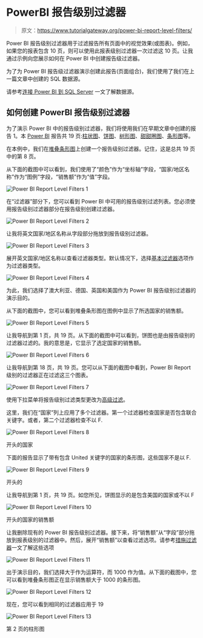 # PowerBI 报告级别过滤器

> 原文：<https://www.tutorialgateway.org/power-bi-report-level-filters/>

Power BI 报告级别过滤器用于过滤报告所有页面中的视觉效果(或图表)。例如，如果您的报表包含 10 页，则可以使用此报表级别过滤器一次过滤这 10 页。让我通过示例向您展示如何在 Power BI 中创建报告级过滤器。

为了为 Power BI 报告级过滤器演示创建此报告(页面组合)，我们使用了我们在上一篇文章中创建的 SQL 数据源。

请参考[连接 Power BI 到 SQL Server](https://www.tutorialgateway.org/connect-power-bi-to-sql-server/) 一文了解数据源。

## 如何创建 PowerBI 报告级别过滤器

为了演示 Power BI 中的报告级别过滤器，我们将使用我们在早期文章中创建的报告 1。本 [Power BI](https://www.tutorialgateway.org/power-bi-tutorial/) 报告共 19 页:[柱状图](https://www.tutorialgateway.org/column-chart-in-power-bi/)、[饼图](https://www.tutorialgateway.org/pie-chart-in-power-bi/)、[树形图](https://www.tutorialgateway.org/create-power-bi-treemap/)、[甜甜圈图](https://www.tutorialgateway.org/format-donut-chart-in-power-bi/)、[条形图](https://www.tutorialgateway.org/power-bi-bar-chart/)等。

在本例中，我们在[堆叠条形图](https://www.tutorialgateway.org/power-bi-stacked-bar-chart/)上创建一个报告级别过滤器。记住，这是总共 19 页中的第 8 页。

从下面的截图中可以看到，我们使用了“颜色”作为“坐标轴”字段，“国家/地区名称”作为“图例”字段，“销售额”作为“值”字段。

![Power BI Report Level Filters 1](img/ff83d2305700c7a2d13f71f78d18045f.png)

在“过滤器”部分下，您可以看到 Power BI 中可用的报告级别过滤列表。您必须使用报告级别过滤器部分在报告级别创建过滤器。

![Power BI Report Level Filters 2](img/7871bac159be3dc41d6831769ec3099a.png)

让我将英文国家/地区名称从字段部分拖放到报告级别过滤器。

![Power BI Report Level Filters 3](img/c77338d734b2efb3df7249f67b021663.png)

展开英文国家/地区名称以查看过滤器类型。默认情况下，选择[基本过滤器](https://www.tutorialgateway.org/power-bi-basic-filters/)选项作为过滤器类型。

![Power BI Report Level Filters 4](img/8b3caeb74f7f33d62468f234f46a0670.png)

为此，我们选择了澳大利亚、德国、英国和美国作为 Power BI 报告级别过滤器的演示目的。

从下面的截图中，您可以看到堆叠条形图在图例中显示了所选国家的销售额。

![Power BI Report Level Filters 5](img/b5bbba110a2c6a2eaec0f9f89117c0fe.png)

让我导航到第 1 页，共 19 页。从下面的截图中可以看到，饼图也是由报告级别的过滤器过滤的。我的意思是，它显示了选定国家的销售额。

![Power BI Report Level Filters 6](img/f8110dd7b7b8e86a48f45c80d02619e7.png)

让我导航到第 18 页，共 19 页。您可以从下面的截图中看到，Power BI Report 级别的过滤器正在过滤这三个图表。

![Power BI Report Level Filters 7](img/69fd42cc6284621ebc1631939d5b9415.png)

使用下拉菜单将报告级别过滤类型更改为[高级过滤](https://www.tutorialgateway.org/power-bi-advanced-filters/)。

这里，我们在“国家”列上应用了多个过滤器。第一个过滤器检查国家是否包含联合关键字。或者，第二个过滤器检查不以 F.

![Power BI Report Level Filters 8](img/9902159f423ea6eb66f3352730cd54c4.png)

开头的国家

下面的报告显示了带有包含 United 关键字的国家的条形图，这些国家不是以 F.

![Power BI Report Level Filters 9](img/a67699cf80cef1d5405a4e03887f5c3a.png)

开头的

让我导航到第 1 页，共 19 页。如您所见，饼图显示的是包含美国的国家或不以 F

![Power BI Report Level Filters 10](img/4de2ea3335deaa1f95a3dad85ed22e3a.png)

开头的国家的销售额

让我删除现有的 Power BI 报告级别过滤器。接下来，将“销售额”从“字段”部分拖放到报表级别的过滤器中。然后，展开“销售额”以查看过滤选项。请参考[措施过滤器](https://www.tutorialgateway.org/power-bi-filters-on-measures/)一文了解这些选项

![Power BI Report Level Filters 11](img/3dc3770b9a89c08627c21fa4ba8bbf2b.png)

出于演示目的，我们选择大于作为运算符，而 1000 作为值。从下面的截图中，您可以看到堆叠条形图正在显示销售额大于 1000 的条形图。

![Power BI Report Level Filters 12](img/660d4a1ac4421b325315a078fc139d60.png)

现在，您可以看到相同的过滤器应用于 19

![Power BI Report Level Filters 13](img/44759fd4b4f05a4cab18b67ed6c5e07d.png)

第 2 页的柱形图